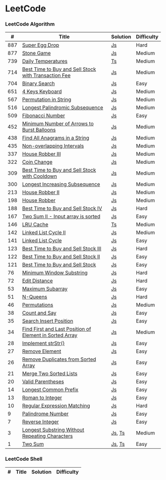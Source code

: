 
LeetCode
========

### LeetCode Algorithm
 
| # | Title | Solution | Difficulty |
|---| ----- | -------- | ---------- |
|887|[Super Egg Drop](https://leetcode.com/problems/super-egg-drop/)| [Js](./algorithms/superEggDrop/superEggDrop.js)|Hard|
|877|[Stone Game](https://leetcode.com/problems/stone-game/)| [Js](./algorithms/stoneGame/stoneGame.js)|Medium|
|739|[Daily Temperatures](https://leetcode.com/problems/daily-temperatures/)| [Ts](./algorithms/dailyTemperatures/dailyTemperatures.js)|Medium|
|714|[Best Time to Buy and Sell Stock with Transaction Fee](https://leetcode.com/problems/best-time-to-buy-and-sell-stock-with-transaction-fee/)| [Js](./algorithms/bestTimeToBuyAndSellStockWithTransactionFee/bestTimeToBuyAndSellStockWithTransactionFee.js)|Medium|
|704|[Binary Search](https://leetcode.com/problems/binary-search/)| [Js](./algorithms/binarySearch/binarySearch.js)|Easy|
|651|[4 Keys Keyboard](https://leetcode.com/problems/4-keys-keyboard/)| [Js](./algorithms/4KeysKeyboard/4KeysKeyboard.js)|Medium|
|567|[Permutation in String](https://leetcode.com/problems/permutation-in-string/)| [Js](./algorithms/permutationInString/permutationInString.js)|Medium|
|516|[Longest Palindromic Subsequence](https://leetcode.com/problems/longest-palindromic-subsequence/)| [Js](./algorithms/longestPalindromicSubsequence/longestPalindromicSubsequence.js)|Medium|
|509|[Fibonacci Number](https://leetcode.com/problems/fibonacci-number/)| [Js](./algorithms/fibonacciNumber/fibonacciNumber.js)|Easy|
|452|[Minimum Number of Arrows to Burst Balloons](https://leetcode.com/problems/minimum-number-of-arrows-to-burst-balloons/)| [Js](./algorithms/minimumNumberOfArrowsToBurstBalloons/minimumNumberOfArrowsToBurstBalloons.js)|Medium|
|438|[Find All Anagrams in a String](https://leetcode.com/problems/find-all-anagrams-in-a-string/)| [Js](./algorithms/findAllAnagramsInAString/findAllAnagramsInAString.js)|Medium|
|435|[Non-overlapping Intervals](https://leetcode.com/problems/non-overlapping-intervals/)| [Js](./algorithms/nonOverlappingIntervals/nonOverlappingIntervals.js)|Medium|
|337|[House Robber III](https://leetcode.com/problems/house-robber-iii/)| [Js](./algorithms/houseRobberIii/houseRobberIii.js)|Medium|
|322|[Coin Change](https://leetcode.com/problems/coin-change/)| [Js](./algorithms/coinChange/coinChange.js)|Medium|
|309|[Best Time to Buy and Sell Stock with Cooldown](https://leetcode.com/problems/best-time-to-buy-and-sell-stock-with-cooldown/)| [Js](./algorithms/bestTimeToBuyAndSellStockWithCooldown/bestTimeToBuyAndSellStockWithCooldown.js)|Medium|
|300|[Longest Increasing Subsequence](https://leetcode.com/problems/longest-increasing-subsequence/)| [Js](./algorithms/longestIncreasingSubsequence/longestIncreasingSubsequence.js)|Medium|
|213|[House Robber II](https://leetcode.com/problems/house-robber-ii/)| [Js](./algorithms/houseRobberIi/houseRobberIi.js)|Medium|
|198|[House Robber](https://leetcode.com/problems/house-robber/)| [Js](./algorithms/houseRobber/houseRobber.js)|Medium|
|188|[Best Time to Buy and Sell Stock IV](https://leetcode.com/problems/best-time-to-buy-and-sell-stock-iv/)| [Js](./algorithms/bestTimeToBuyAndSellStockIv/bestTimeToBuyAndSellStockIv.js)|Hard|
|167|[Two Sum II - Input array is sorted](https://leetcode.com/problems/two-sum-ii-input-array-is-sorted/)| [Js](./algorithms/twoSumIiInputArrayIsSorted/twoSumIiInputArrayIsSorted.js)|Easy|
|146|[LRU Cache](https://leetcode.com/problems/lru-cache/)| [Ts](./algorithms/lRUCache/lRUCache.ts)|Medium|
|142|[Linked List Cycle II](https://leetcode.com/problems/linked-list-cycle-ii/)| [Js](./algorithms/linkedListCycleIi/linkedListCycleIi.js)|Medium|
|141|[Linked List Cycle](https://leetcode.com/problems/linked-list-cycle/)| [Js](./algorithms/linkedListCycle/linkedListCycle.js)|Easy|
|123|[Best Time to Buy and Sell Stock III](https://leetcode.com/problems/best-time-to-buy-and-sell-stock-iii/)| [Js](./algorithms/bestTimeToBuyAndSellStockIii/bestTimeToBuyAndSellStockIii.js)|Hard|
|122|[Best Time to Buy and Sell Stock II](https://leetcode.com/problems/best-time-to-buy-and-sell-stock-ii/)| [Js](./algorithms/bestTimeToBuyAndSellStockIi/bestTimeToBuyAndSellStockIi.js)|Easy|
|121|[Best Time to Buy and Sell Stock](https://leetcode.com/problems/best-time-to-buy-and-sell-stock/)| [Js](./algorithms/bestTimeToBuyAndSellStock/bestTimeToBuyAndSellStock.js)|Easy|
|76|[Minimum Window Substring](https://leetcode.com/problems/minimum-window-substring/)| [Js](./algorithms/minimumWindowSubstring/minimumWindowSubstring.js)|Hard|
|72|[Edit Distance](https://leetcode.com/problems/edit-distance/)| [Js](./algorithms/editDistance/editDistance.js)|Hard|
|53|[Maximum Subarray](https://leetcode.com/problems/maximum-subarray/)| [Js](./algorithms/maximumSubarray/maximumSubarray.js)|Easy|
|51|[N-Queens](https://leetcode.com/problems/n-queens/)| [Js](./algorithms/nQueens/nQueens.js)|Hard|
|46|[Permutations](https://leetcode.com/problems/permutations/)| [Js](./algorithms/permutations/permutations.js)|Medium|
|38|[Count and Say](https://leetcode.com/problems/count-and-say/)| [Js](./algorithms/countAndSay/countAndSay.js)|Easy|
|35|[Search Insert Position](https://leetcode.com/problems/search-insert-position/)| [Js](./algorithms/searchInsertPosition/searchInsertPosition.js)|Easy|
|34|[Find First and Last Position of Element in Sorted Array](https://leetcode.com/problems/find-first-and-last-position-of-element-in-sorted-array/)| [Js](./algorithms/findFirstAndLastPositionOfElementInSortedArray/findFirstAndLastPositionOfElementInSortedArray.js)|Medium|
|28|[Implement strStr()](https://leetcode.com/problems/implement-strstr/)| [Js](./algorithms/implementStrstr/implementStrstr.js)|Easy|
|27|[Remove Element](https://leetcode.com/problems/remove-element/)| [Js](./algorithms/removeElement/removeElement.js)|Easy|
|26|[Remove Duplicates from Sorted Array](https://leetcode.com/problems/remove-duplicates-from-sorted-array/)| [Js](./algorithms/removeDuplicatesFromSortedArray/removeDuplicatesFromSortedArray.js)|Easy|
|21|[Merge Two Sorted Lists](https://leetcode.com/problems/merge-two-sorted-lists/)| [Js](./algorithms/mergeTwoSortedLists/mergeTwoSortedLists.js)|Easy|
|20|[Valid Parentheses](https://leetcode.com/problems/valid-parentheses/)| [Js](./algorithms/validParentheses/validParentheses.js)|Easy|
|14|[Longest Common Prefix](https://leetcode.com/problems/longest-common-prefix/)| [Js](./algorithms/longestCommonPrefix/longestCommonPrefix.js)|Easy|
|13|[Roman to Integer](https://leetcode.com/problems/roman-to-integer/)| [Js](./algorithms/romanToInteger/romanToInteger.js)|Easy|
|10|[Regular Expression Matching](https://leetcode.com/problems/regular-expression-matching/)| [Js](./algorithms/regularExpressionMatching/regularExpressionMatching.js)|Hard|
|9|[Palindrome Number](https://leetcode.com/problems/palindrome-number/)| [Js](./algorithms/palindromeNumber/palindromeNumber.js)|Easy|
|7|[Reverse Integer](https://leetcode.com/problems/reverse-integer/)| [Js](./algorithms/reverseInteger/reverseInteger.js)|Easy|
|3|[Longest Substring Without Repeating Characters](https://leetcode.com/problems/longest-substring-without-repeating-characters/)| [Js](./algorithms/longestSubstringWithoutRepeatingCharacters/longestSubstringWithoutRepeatingCharacters.js), [Ts](./algorithms/longestSubstringWithoutRepeatingCharacters/longestSubstringWithoutRepeatingCharacters.ts) |Medium|
|1|[Two Sum](https://leetcode.com/problems/two-sum/)| [Js](./algorithms/twoSum/twoSum.js), [Ts](./algorithms/twoSum/twoSum.ts) |Easy|


### LeetCode Shell
| # | Title | Solution | Difficulty |
|---| ----- | -------- | ---------- |
